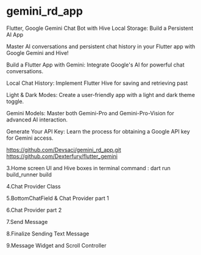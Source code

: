 # gemini_rd_app

Flutter, Google Gemini Chat Bot with Hive Local Storage: Build a Persistent AI App

Master AI conversations and persistent chat history in your Flutter app with Google Gemini and Hive!

Build a Flutter App with Gemini: Integrate Google's AI for powerful chat conversations.

Local Chat History: Implement Flutter Hive for saving and retrieving past

Light & Dark Modes: Create a user-friendly app with a light and dark theme toggle.

Gemini Models: Master both Gemini-Pro and Gemini-Pro-Vision for advanced AI interaction.

Generate Your API Key: Learn the process for obtaining a Google API key for Gemini access.

<https://github.com/Devsaci/gemini_rd_app.git>
https://github.com/Dexterfury/flutter_gemini

3.Home screen UI and Hive boxes
in terminal command  : dart run build_runner build

4.Chat Provider Class

5.BottomChatField & Chat Provider part 1

6.Chat Provider part 2

7.Send Message

8.Finalize Sending Text Message

9.Message Widget and Scroll Controller
